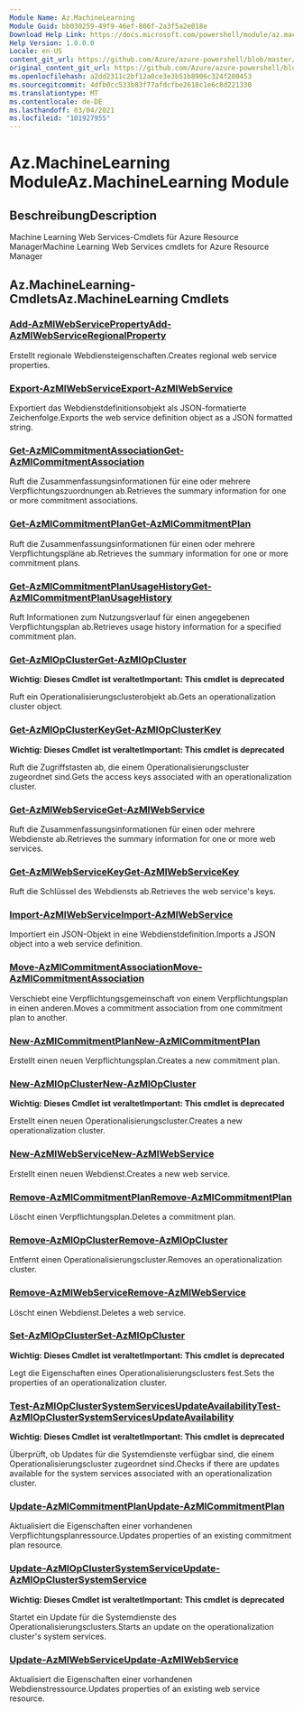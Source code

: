 ```yaml
---
Module Name: Az.MachineLearning
Module Guid: bb030259-49f9-46ef-806f-2a3f5a2e018e
Download Help Link: https://docs.microsoft.com/powershell/module/az.machinelearning
Help Version: 1.0.0.0
Locale: en-US
content_git_url: https://github.com/Azure/azure-powershell/blob/master/src/MachineLearning/MachineLearning/help/Az.MachineLearning.md
original_content_git_url: https://github.com/Azure/azure-powershell/blob/master/src/MachineLearning/MachineLearning/help/Az.MachineLearning.md
ms.openlocfilehash: a2dd2311c2bf12a0ce3e3b51b8906c324f200453
ms.sourcegitcommit: 4dfb0cc533b83f77afdcfbe2618c1e6c8d221330
ms.translationtype: MT
ms.contentlocale: de-DE
ms.lasthandoff: 03/04/2021
ms.locfileid: "101927955"
---
```

# <span data-ttu-id="ebe62-101">Az.MachineLearning Module</span><span class="sxs-lookup"><span data-stu-id="ebe62-101">Az.MachineLearning Module</span></span>
## <span data-ttu-id="ebe62-102">Beschreibung</span><span class="sxs-lookup"><span data-stu-id="ebe62-102">Description</span></span>
<span data-ttu-id="ebe62-103">Machine Learning Web Services-Cmdlets für Azure Resource Manager</span><span class="sxs-lookup"><span data-stu-id="ebe62-103">Machine Learning Web Services cmdlets for Azure Resource Manager</span></span>

## <span data-ttu-id="ebe62-104">Az.MachineLearning-Cmdlets</span><span class="sxs-lookup"><span data-stu-id="ebe62-104">Az.MachineLearning Cmdlets</span></span>
### [<span data-ttu-id="ebe62-105">Add-AzMlWebServiceProperty</span><span class="sxs-lookup"><span data-stu-id="ebe62-105">Add-AzMlWebServiceRegionalProperty</span></span>](Add-AzMlWebServiceRegionalProperty.md)
<span data-ttu-id="ebe62-106">Erstellt regionale Webdiensteigenschaften.</span><span class="sxs-lookup"><span data-stu-id="ebe62-106">Creates regional web service properties.</span></span>

### [<span data-ttu-id="ebe62-107">Export-AzMlWebService</span><span class="sxs-lookup"><span data-stu-id="ebe62-107">Export-AzMlWebService</span></span>](Export-AzMlWebService.md)
<span data-ttu-id="ebe62-108">Exportiert das Webdienstdefinitionsobjekt als JSON-formatierte Zeichenfolge.</span><span class="sxs-lookup"><span data-stu-id="ebe62-108">Exports the web service definition object as a JSON formatted string.</span></span>

### [<span data-ttu-id="ebe62-109">Get-AzMlCommitmentAssociation</span><span class="sxs-lookup"><span data-stu-id="ebe62-109">Get-AzMlCommitmentAssociation</span></span>](Get-AzMlCommitmentAssociation.md)
<span data-ttu-id="ebe62-110">Ruft die Zusammenfassungsinformationen für eine oder mehrere Verpflichtungszuordnungen ab.</span><span class="sxs-lookup"><span data-stu-id="ebe62-110">Retrieves the summary information for one or more commitment associations.</span></span>

### [<span data-ttu-id="ebe62-111">Get-AzMlCommitmentPlan</span><span class="sxs-lookup"><span data-stu-id="ebe62-111">Get-AzMlCommitmentPlan</span></span>](Get-AzMlCommitmentPlan.md)
<span data-ttu-id="ebe62-112">Ruft die Zusammenfassungsinformationen für einen oder mehrere Verpflichtungspläne ab.</span><span class="sxs-lookup"><span data-stu-id="ebe62-112">Retrieves the summary information for one or more commitment plans.</span></span>

### [<span data-ttu-id="ebe62-113">Get-AzMlCommitmentPlanUsageHistory</span><span class="sxs-lookup"><span data-stu-id="ebe62-113">Get-AzMlCommitmentPlanUsageHistory</span></span>](Get-AzMlCommitmentPlanUsageHistory.md)
<span data-ttu-id="ebe62-114">Ruft Informationen zum Nutzungsverlauf für einen angegebenen Verpflichtungsplan ab.</span><span class="sxs-lookup"><span data-stu-id="ebe62-114">Retrieves usage history information for a specified commitment plan.</span></span>

### [<span data-ttu-id="ebe62-115">Get-AzMlOpCluster</span><span class="sxs-lookup"><span data-stu-id="ebe62-115">Get-AzMlOpCluster</span></span>](Get-AzMlOpCluster.md)
<span data-ttu-id="ebe62-116">**Wichtig: Dieses Cmdlet ist veraltet**</span><span class="sxs-lookup"><span data-stu-id="ebe62-116">**Important: This cmdlet is deprecated**</span></span>

<span data-ttu-id="ebe62-117">Ruft ein Operationalisierungsclusterobjekt ab.</span><span class="sxs-lookup"><span data-stu-id="ebe62-117">Gets an operationalization cluster object.</span></span>

### [<span data-ttu-id="ebe62-118">Get-AzMlOpClusterKey</span><span class="sxs-lookup"><span data-stu-id="ebe62-118">Get-AzMlOpClusterKey</span></span>](Get-AzMlOpClusterKey.md)
<span data-ttu-id="ebe62-119">**Wichtig: Dieses Cmdlet ist veraltet**</span><span class="sxs-lookup"><span data-stu-id="ebe62-119">**Important: This cmdlet is deprecated**</span></span>

<span data-ttu-id="ebe62-120">Ruft die Zugriffstasten ab, die einem Operationalisierungscluster zugeordnet sind.</span><span class="sxs-lookup"><span data-stu-id="ebe62-120">Gets the access keys associated with an operationalization cluster.</span></span>

### [<span data-ttu-id="ebe62-121">Get-AzMlWebService</span><span class="sxs-lookup"><span data-stu-id="ebe62-121">Get-AzMlWebService</span></span>](Get-AzMlWebService.md)
<span data-ttu-id="ebe62-122">Ruft die Zusammenfassungsinformationen für einen oder mehrere Webdienste ab.</span><span class="sxs-lookup"><span data-stu-id="ebe62-122">Retrieves the summary information for one or more web services.</span></span>

### [<span data-ttu-id="ebe62-123">Get-AzMlWebServiceKey</span><span class="sxs-lookup"><span data-stu-id="ebe62-123">Get-AzMlWebServiceKey</span></span>](Get-AzMlWebServiceKey.md)
<span data-ttu-id="ebe62-124">Ruft die Schlüssel des Webdiensts ab.</span><span class="sxs-lookup"><span data-stu-id="ebe62-124">Retrieves the web service's keys.</span></span>

### [<span data-ttu-id="ebe62-125">Import-AzMlWebService</span><span class="sxs-lookup"><span data-stu-id="ebe62-125">Import-AzMlWebService</span></span>](Import-AzMlWebService.md)
<span data-ttu-id="ebe62-126">Importiert ein JSON-Objekt in eine Webdienstdefinition.</span><span class="sxs-lookup"><span data-stu-id="ebe62-126">Imports a JSON object into a web service definition.</span></span>

### [<span data-ttu-id="ebe62-127">Move-AzMlCommitmentAssociation</span><span class="sxs-lookup"><span data-stu-id="ebe62-127">Move-AzMlCommitmentAssociation</span></span>](Move-AzMlCommitmentAssociation.md)
<span data-ttu-id="ebe62-128">Verschiebt eine Verpflichtungsgemeinschaft von einem Verpflichtungsplan in einen anderen.</span><span class="sxs-lookup"><span data-stu-id="ebe62-128">Moves a commitment association from one commitment plan to another.</span></span>

### [<span data-ttu-id="ebe62-129">New-AzMlCommitmentPlan</span><span class="sxs-lookup"><span data-stu-id="ebe62-129">New-AzMlCommitmentPlan</span></span>](New-AzMlCommitmentPlan.md)
<span data-ttu-id="ebe62-130">Erstellt einen neuen Verpflichtungsplan.</span><span class="sxs-lookup"><span data-stu-id="ebe62-130">Creates a new commitment plan.</span></span>

### [<span data-ttu-id="ebe62-131">New-AzMlOpCluster</span><span class="sxs-lookup"><span data-stu-id="ebe62-131">New-AzMlOpCluster</span></span>](New-AzMlOpCluster.md)
<span data-ttu-id="ebe62-132">**Wichtig: Dieses Cmdlet ist veraltet**</span><span class="sxs-lookup"><span data-stu-id="ebe62-132">**Important: This cmdlet is deprecated**</span></span>

<span data-ttu-id="ebe62-133">Erstellt einen neuen Operationalisierungscluster.</span><span class="sxs-lookup"><span data-stu-id="ebe62-133">Creates a new operationalization cluster.</span></span>

### [<span data-ttu-id="ebe62-134">New-AzMlWebService</span><span class="sxs-lookup"><span data-stu-id="ebe62-134">New-AzMlWebService</span></span>](New-AzMlWebService.md)
<span data-ttu-id="ebe62-135">Erstellt einen neuen Webdienst.</span><span class="sxs-lookup"><span data-stu-id="ebe62-135">Creates a new web service.</span></span>

### [<span data-ttu-id="ebe62-136">Remove-AzMlCommitmentPlan</span><span class="sxs-lookup"><span data-stu-id="ebe62-136">Remove-AzMlCommitmentPlan</span></span>](Remove-AzMlCommitmentPlan.md)
<span data-ttu-id="ebe62-137">Löscht einen Verpflichtungsplan.</span><span class="sxs-lookup"><span data-stu-id="ebe62-137">Deletes a commitment plan.</span></span>

### [<span data-ttu-id="ebe62-138">Remove-AzMlOpCluster</span><span class="sxs-lookup"><span data-stu-id="ebe62-138">Remove-AzMlOpCluster</span></span>](Remove-AzMlOpCluster.md)
<span data-ttu-id="ebe62-139">Entfernt einen Operationalisierungscluster.</span><span class="sxs-lookup"><span data-stu-id="ebe62-139">Removes an operationalization cluster.</span></span>

### [<span data-ttu-id="ebe62-140">Remove-AzMlWebService</span><span class="sxs-lookup"><span data-stu-id="ebe62-140">Remove-AzMlWebService</span></span>](Remove-AzMlWebService.md)
<span data-ttu-id="ebe62-141">Löscht einen Webdienst.</span><span class="sxs-lookup"><span data-stu-id="ebe62-141">Deletes a web service.</span></span>

### [<span data-ttu-id="ebe62-142">Set-AzMlOpCluster</span><span class="sxs-lookup"><span data-stu-id="ebe62-142">Set-AzMlOpCluster</span></span>](Set-AzMlOpCluster.md)
<span data-ttu-id="ebe62-143">**Wichtig: Dieses Cmdlet ist veraltet**</span><span class="sxs-lookup"><span data-stu-id="ebe62-143">**Important: This cmdlet is deprecated**</span></span>

<span data-ttu-id="ebe62-144">Legt die Eigenschaften eines Operationalisierungsclusters fest.</span><span class="sxs-lookup"><span data-stu-id="ebe62-144">Sets the properties of an operationalization cluster.</span></span>

### [<span data-ttu-id="ebe62-145">Test-AzMlOpClusterSystemServicesUpdateAvailability</span><span class="sxs-lookup"><span data-stu-id="ebe62-145">Test-AzMlOpClusterSystemServicesUpdateAvailability</span></span>](Test-AzMlOpClusterSystemServicesUpdateAvailability.md)
<span data-ttu-id="ebe62-146">**Wichtig: Dieses Cmdlet ist veraltet**</span><span class="sxs-lookup"><span data-stu-id="ebe62-146">**Important: This cmdlet is deprecated**</span></span>

<span data-ttu-id="ebe62-147">Überprüft, ob Updates für die Systemdienste verfügbar sind, die einem Operationalisierungscluster zugeordnet sind.</span><span class="sxs-lookup"><span data-stu-id="ebe62-147">Checks if there are updates available for the system services associated with an operationalization cluster.</span></span>

### [<span data-ttu-id="ebe62-148">Update-AzMlCommitmentPlan</span><span class="sxs-lookup"><span data-stu-id="ebe62-148">Update-AzMlCommitmentPlan</span></span>](Update-AzMlCommitmentPlan.md)
<span data-ttu-id="ebe62-149">Aktualisiert die Eigenschaften einer vorhandenen Verpflichtungsplanressource.</span><span class="sxs-lookup"><span data-stu-id="ebe62-149">Updates properties of an existing commitment plan resource.</span></span>

### [<span data-ttu-id="ebe62-150">Update-AzMlOpClusterSystemService</span><span class="sxs-lookup"><span data-stu-id="ebe62-150">Update-AzMlOpClusterSystemService</span></span>](Update-AzMlOpClusterSystemService.md)
<span data-ttu-id="ebe62-151">**Wichtig: Dieses Cmdlet ist veraltet**</span><span class="sxs-lookup"><span data-stu-id="ebe62-151">**Important: This cmdlet is deprecated**</span></span>

<span data-ttu-id="ebe62-152">Startet ein Update für die Systemdienste des Operationalisierungsclusters.</span><span class="sxs-lookup"><span data-stu-id="ebe62-152">Starts an update on the operationalization cluster's system services.</span></span>

### [<span data-ttu-id="ebe62-153">Update-AzMlWebService</span><span class="sxs-lookup"><span data-stu-id="ebe62-153">Update-AzMlWebService</span></span>](Update-AzMlWebService.md)
<span data-ttu-id="ebe62-154">Aktualisiert die Eigenschaften einer vorhandenen Webdienstressource.</span><span class="sxs-lookup"><span data-stu-id="ebe62-154">Updates properties of an existing web service resource.</span></span>

